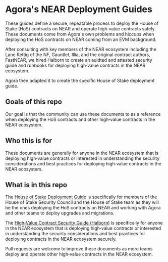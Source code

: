 # Agora's NEAR Deployment Guides

These guides define a secure, repeatable process to deploy the House of Stake (HoS) contracts on NEAR and operate high‑value contracts safely. These documents come from Agora's own problems and hiccups when deploying the HoS contracts on NEAR coming from an EVM background.

After consulting with key members of the NEAR ecosystem including the Lane Rettig of the NF, Gauntlet, Illia, and the original contract authors, FastNEAR, we hired Halborn to create an auidted and attested security guide and runbooks for deploying high‑value contracts in the NEAR ecosystem.

Agora then adapted it to create the specific House of Stake deployment guide.

## Goals of this repo

Our goal is that the community can use these documents to as a reference when deploying the HoS contracts and other high‑value contracts in the NEAR ecosystem.

## Who this is for

These documents are generally for anyone in the NEAR ecosystem that is deploying high‑value contracts or interested in understanding the security considerations and best practices for deploying high‑value contracts in the NEAR ecosystem.

## What is in this repo

The [House of Stake Deployment Guide](./agora-house-of-stake-deployment-guide.md) is specifically for members of the House of Stake Security Council and the House of Stake team as they will be the ones deploying the HoS contracts on NEAR and working with Agora and other teams to deploy upgrades and migrations.

The [High‑Value Contract Security Guide (Halborn)](./halborn-high-value-contract-security-guide.md) is specifically for anyone in the NEAR ecosystem that is deploying high‑value contracts or interested in understanding the security considerations and best practices for deploying contracts in the NEAR ecosystem securely.

Pull requests are welcome to improve these documents as more teams deploy and operate other high‑value contracts in the NEAR ecosystem.
